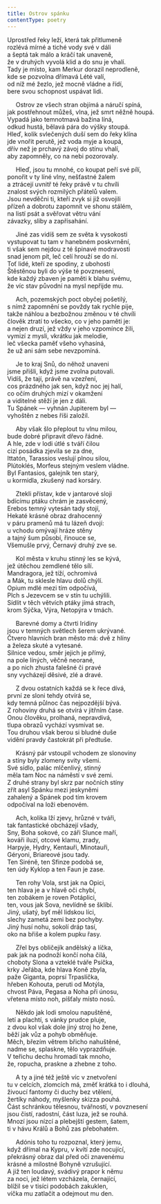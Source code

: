 ```yaml
---
title: Ostrov spánku
contentType: poetry
---
```


<section>

Uprostřed řeky leží, která tak přitlumeně  
rozlévá mírné a tiché vody své v dáli  
a šeptá tak málo a kráčí tak unaveně,  
že v druhých vyvolá klid a do snu je vhalí.  
Tady je místo, kam Merkur dorazil neprodleně,  
kde se pozvolna dřímavá Lété valí,  
od níž mé žezlo, jež mocně vládne a řídí,  
bere svou schopnost uspávat lidi.

</section>

<section>

     Ostrov ze všech stran objímá a náručí spíná,  
jak postřehnout můžeš, vlna, jež smrt něžně houpá.  
Vypadá jako temnotmavá bažina líná,  
odkud hustá, bělavá pára do výšky stoupá.  
Hleď, kolik svlečených duší sem do řeky klína  
jde vnořit perutě, jež voda myje a koupá,  
dřív než je prchavý závoj do stínu vhalí,  
aby zapomněly, co na nebi pozorovaly.

</section>

<section>

     Hleď, jsou tu mnohé, co koupat peří své pílí,  
ponořit v ty líné vlny, nešťastné žalem  
a ztrácejí uvnitř té řeky právě v tu chvíli  
znalost svých rozmilých přátelů valem.  
Jsou nevděčni ti, kteří zvyk si již osvojili  
přízeň a dobrotu zapomnít ve shonu stálém,  
na listí psát a svěřovat větru vání  
závazky, sliby a zapřísahání.

</section>

<section>

     Jiné zas vidíš sem ze světa k vysokosti  
vystupovat tu tam v hanebném poskvrnění,  
ti však sem nejdou z té špinavé modravosti  
snad jenom pít, leč celí hrouží se do ní.  
Toť lidé, kteří ze spodiny, z ubohosti  
Štěstěnou byli do výše té povzneseni,  
kde každý zbaven je paměti k blahu svému,  
že víc stav původní na mysl nepřijde mu.

</section>

<section>

     Ach, pozemských poct obyčej pošetilý,  
s nímž zapomnění se povždy tak rychle pije,  
takže náhlou a bezbožnou změnou v té chvíli  
člověk ztratí to všecko, co v jeho paměti je:  
a nejen druzí, jež vždy v jeho vzpomínce žili,  
vymizí z mysli, vkrátku jak melodie,  
leč všecka paměť všeho vyhasíná,  
že už ani sám sebe nevzpomíná.

</section>

<section>

     Je to kraj Snů, do něhož unaveni  
jsme přišli, když jsme zvolna putovali.  
Vidíš, že tají, právě na vzezření,  
cos prázdného jak sen, když noc jej halí,  
co očím druhých mizí v okamžení  
a viditelné stěží je jen z dáli.  
Tu Spánek — vyhnán Jupiterem byl —  
vyhoštěn z nebes říši založil.

</section>

<section>

     Aby však šlo přeplout tu vlnu milou,  
bude dobré připravit dřevo řádné.  
A hle, zde v lodi útlé s tváří čilou  
cizí posádka zjevila se za dne,  
Ittatón, Tarassios veslují plnou silou,  
Plútoklés, Morfeus stejným veslem vládne.  
Byl Fantasios, galejník ten starý,  
u kormidla, zkušený nad korsáry.

</section>

<section>

     Ztekli přístav, kde v jantarové sloji  
bdícímu ptáku chrám je zasvěcený,  
Erebos temný vytesán tady stojí,  
Hekaté krásné obraz drahocenný  
v páru pramenů má tu lázeň dvojí:  
u vchodu omývají hráze stěny  
a tajný šum působí, řinouce se,  
Všemušle prvý, Černavý druhý zve se.

</section>

<section>

     Kol města v kruhu stinný les se kývá,  
jež útěchou zemdlené tělo sílí.  
Mandragora, jež tíží, ochromivá  
a Mák, tu sklesle hlavu dolů chýlí.  
Opium mdlé mezi tím odpočívá,  
Plch s Jezevcem se v stín tu uchýlili.  
Sídlit v těch větvích ptáky jímá strach,  
krom Sýčka, Výra, Netopýra v tmách.

</section>

<section>

     Barevné domy a čtvrti Iridiny  
jsou v temných světlech šerem ukrývané.  
Čtvero hlavních bran město má: dvě z hlíny  
a železa skuté a vytesané.  
Silnice vedou, směr jejich je přímý,  
na pole líných, věčně neorané,  
a po nich zhusta falešné či pravé  
sny vycházejí děsivé, zlé a dravé.

</section>

<section>

     Z dvou ostatních každá se k řece dívá,  
první ze sloni tehdy otvírá se,  
kdy temná půlnoc čas nejpozdější bývá.  
Z rohoviny druhá se otvírá v jitřním čase.  
Onou člověku, prolhaná, nepravdivá,  
tlupa obrazů vychází vysmívat se.  
Tou druhou však berou si bludné duše  
vidění pravdy častokrát při předtuše.

</section>

<section>

     Krásný pár vstoupil vchodem ze slonoviny  
a stíny byly zlomeny svity všemi.  
Své sídlo, palác mlčenlivý, stinný  
měla tam Noc na náměstí v své zemi.  
Z druhé strany byl skrz par nočních stíny  
zřít asyl Spánku mezi jeskyněmi  
zahalený a Spánek pod tím krovem  
odpočíval na loži ebenovém.

</section>

<section>

     Ach, kolika lží zjevy, hrůzné v tváři,  
tak fantastické obcházejí všady,  
Sny, Boha sokové, co záři Slunce maří,  
kováři iluzí, otcové klamu, zrady,  
Harpyje, Hydry, Kentauři, Minotauři,  
Géryoni, Briareové jsou tady.  
Ten Siréně, ten Sfinze podobá se,  
ten údy Kyklop a ten Faun je zase.

</section>

<section>

     Ten rohy Vola, srst jak na Opici,  
ten hlava je a v hlavě oči chybí,  
ten zobákem je roven Potáplici,  
ten, vous jak Sova, nevlídně se šklíbí.  
Jiný, ušatý, byť měl lidskou líci,  
slechy zametá zemi bez pochyby.  
Jiný husí nohu, sokolí dráp tasí,  
oko na břiše a kolem pupku řasy.

</section>

<section>

     Zřel bys obličejík andělský a líčka,  
pak jak na podnoží končí noha čilá,  
choboty Slona a vzteklé tváře Psíčka,  
krky Jeřába, kde hlava Koně zbyla,  
paže Giganta, poprsí Trpaslíčka,  
hřeben Kohouta, peruti od Motýla,  
chvost Páva, Pegasa a Noha při únosu,  
vřetena místo noh, píšťaly místo nosů.

</section>

<section>

     Někdo jak lodi smolou napuštěné,  
letí a plachtí, s vánky prudce pluje,  
z dvou kol však dole jiný stroj ho žene,  
běží jak vůz a pohyb obměňuje.  
Měch, březím větrem břicho nahuštěné,  
nadme se, splaskne, tělo vyprazdňuje.  
V teřichu dechu hromadí tak mnoho,  
že, ropucha, praskne a zhebne z toho.

</section>

<section>

     A ty a jiné též ještě víc v znetvoření  
tu v celcích, zlomcích má, změť krátká to i dlouhá,  
živoucí fantomy či duchy bez vtělení,  
žertíky náhody, myšlenky skizza pouhá.  
Část schránkou tělesnou, tvářností, v povznesení  
jsou čistí, radostní, část luza, jež se rouhá.  
Mnozí jsou nízcí a plebejští gestem, šatem,  
ti v hávu Králů a Bohů zas přebohatém.

</section>

<section>

     Adónis toho tu rozpoznal, který jemu,  
když dřímal na Kypru, v kvítí zde nocující,  
překrásný obraz dal před oči znavenému  
krásné a milostné Bohyně vzrušující.  
A již ten loudavý, svádivý prapor k němu  
za noci, jež létem vzcházela, černající,  
blížil se v tisíci podobách zakuklen,  
víčka mu zatlačit a odejmout mu den.

</section>
